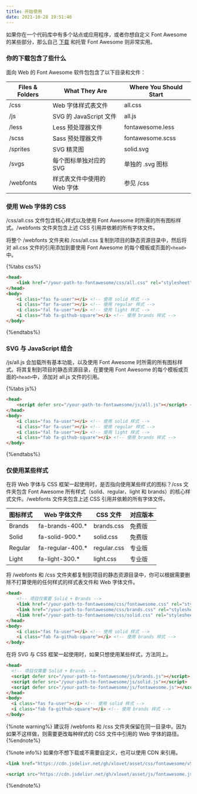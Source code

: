 ```yaml
---
title: 开始使用
date: 2021-10-28 19:51:40
---
```


如果你在一个代码库中有多个站点或应用程序，或者你想自定义 Font Awesome 的某些部分，那么自己 [下载](https://gitee.com/megaminx/asset/raw/master/fontawesome/fa-5.15.4.rar) 和托管 Font Awesome 则非常实用。

### 你的下载包含了些什么

面向 Web 的 Font Awesome 软件包包含了以下目录和文件：

|Files & Folders|What They Are|Where You Should Start|
|--|--|--|
|/css|Web 字体样式表文件|all.css|
|/js|SVG 的 JavaScript 文件|all.js|
|/less|Less 预处理器文件|fontawesome.less|
|/scss|Sass 预处理器文件|fontawesome.scss|
|/sprites|SVG 精灵图|solid.svg|
|/svgs|每个图标单独对应的 SVG|单独的 .svg 图标|
|/webfonts|样式表文件中使用的 Web 字体|参见 /css|

### 使用 Web 字体的 CSS

/css/all.css 文件包含核心样式以及使用 Font Awesome 时所需的所有图标样式。/webfonts 文件夹包含上述 CSS 引用并依赖的所有字体文件。

将整个 /webfonts 文件夹和 /css/all.css 复制到项目的静态资源目录中，然后将对 all.css 文件的引用添加到要使用 Font Awesome 的每个模板或页面的`<head>`中。

{%tabs css%}
<!-- tab 代码 -->
```html
<head>
    <link href="/your-path-to-fontawesome/css/all.css" rel="stylesheet"> <!-- 加载所有样式 -->
</head>
<body>
    <i class="fas fa-user"></i> <!-- 使用 solid 样式 -->
    <i class="far fa-user"></i> <!-- 使用 regular 样式 -->
    <i class="fal fa-user"></i> <!-- 使用 light 样式 -->
    <i class="fab fa-github-square"></i> <!-- 使用 brands 样式 -->
</body>
```
<!-- endtab -->
<!-- tab 效果 -->
<i class="fas fa-user"></i>
<i class="far fa-user"></i>
<i class="fal fa-user"></i>
<i class="fab fa-github-square"></i>
<!-- endtab -->
{%endtabs%}

### SVG 与 JavaScript 结合

/js/all.js 会加载所有基本功能，以及使用 Font Awesome 时所需的所有图标样式。将其复制到项目的静态资源目录，在要使用 Font Awesome 的每个模板或页面的`<head>`中，添加对 all.js 文件的引用。

{%tabs js%}
<!-- tab 代码 -->
```html
<head>
    <script defer src="/your-path-to-fontawesome/js/all.js"></script> <!-- 加载所有样式 -->
</head>
<body>
    <i class="fas fa-user"></i> <!-- 使用 solid 样式 -->
    <i class="far fa-user"></i> <!-- 使用 regular 样式 -->
    <i class="fal fa-user"></i> <!-- 使用 light 样式 -->
    <i class="fab fa-github-square"></i> <!-- 使用 brands 样式 -->
</body>
```
<!-- endtab -->
<!-- tab 效果 -->
<i class="fas fa-user"></i>
<i class="far fa-user"></i>
<i class="fal fa-user"></i>
<i class="fab fa-github-square"></i>
<!-- endtab -->
{%endtabs%}

### 仅使用某些样式

在将 Web 字体与 CSS 框架一起使用时，是否指向使用某些样式的图标？/css 文件夹包含 Font Awesome 所有样式（solid、regular、light 和 brands）的核心样式文件。/webfonts 文件夹包含上述 CSS 引用并依赖的所有字体文件。

|图标样式|Web 字体文件|CSS 文件|对应版本|
|--|--|--|--|
|Brands|fa-brands-400.*|brands.css|免费版|
|Solid|fa-solid-900.*|solid.css|免费版|
|Regular|fa-regular-400.*|regular.css|专业版|
|Light|fa-light-300.*|light.css|专业版|

将 /webfonts 和 /css 文件夹都复制到项目的静态资源目录中，你可以根据需要删除不打算使用的任何样式的样式表文件和 Web 字体文件。

```html
<head>
    <!-- 项目仅需要 Solid + Brands -->
    <link href="/your-path-to-fontawesome/css/fontawesome.css" rel="stylesheet">
    <link href="/your-path-to-fontawesome/css/brands.css" rel="stylesheet">
    <link href="/your-path-to-fontawesome/css/solid.css" rel="stylesheet">
</head>
<body>
    <i class="fas fa-user"></i> <!-- 使用 solid 样式 -->
    <i class="fab fa-github-square"></i> <!-- 使用 brands 样式 -->
</body>
```

在将 SVG 与 CSS 框架一起使用时，如果只想使用某些样式，方法同上。

```html
<head>
  <!-- 项目仅需要 Solid + Brands -->
  <script defer src="/your-path-to-fontawesome/js/brands.js"></script>
  <script defer src="/your-path-to-fontawesome/js/solid.js"></script>
  <script defer src="/your-path-to-fontawesome/js/fontawesome.js"></script>
</head>
<body>
  <i class="fas fa-user"></i> <!-- 使用 solid 样式 -->
  <i class="fab fa-github-square"></i> <!-- 使用 brands 样式 -->
</body>
```

{%note warning%}
建议将 /webfonts 和 /css 文件夹保留在同一目录中。因为如果不这样做，则需要更改每种样式的 CSS 文件中引用的 Web 字体的路径。
{%endnote%}

{%note info%}
如果你不想下载或不需要自定义，也可以使用 CDN 来引用。

```html 引用 CSS 文件
<link href="https://cdn.jsdelivr.net/gh/xlovet/asset/css/fontawesome/v5/all.css">
```

```html 引用 JavaScript 文件
<script src="https://cdn.jsdelivr.net/gh/xlovet/asset/js/fontawesome.js"></script>
```
{%endnote%}
